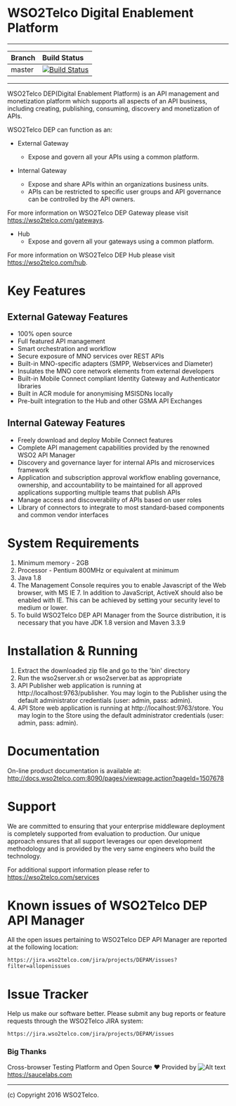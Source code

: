 
# WSO2Telco Digital Enablement Platform

        
---

| Branch | Build Status |
| :------------ |:-------------
| master | [![Build Status](http://ci.wso2telco.com/job/product-hub/badge/icon)](http://ci.wso2telco.com/job/product-hub)|

---

WSO2Telco DEP(Digital Enablement Platform) is an API management and monetization 
platform which supports all aspects of an API business, including creating, publishing, 
consuming, discovery and monetization of APIs.

WSO2Telco DEP can function as an:

* External Gateway
	- Expose and govern all your APIs using a common platform.

* Internal Gateway
	- Expose and share APIs within an organizations business units. 
	- APIs can be restricted to specific user groups and API governance can be controlled by the API owners.

For more information on WSO2Telco DEP Gateway please visit https://wso2telco.com/gateways.

* Hub
	- Expose and govern all your gateways using a common platform.

For more information on WSO2Telco DEP Hub please visit https://wso2telco.com/hub.

Key Features
=============

External Gateway Features
-------------------------
* 100% open source
* Full featured API management
* Smart orchestration and workflow
* Secure exposure of MNO services over REST APIs
* Built-in MNO-specific adapters (SMPP, Webservices and Diameter)
* Insulates the MNO core network elements from external developers
* Built-in Mobile Connect compliant Identity Gateway and Authenticator libraries
* Built in ACR module for anonymising MSISDNs locally
* Pre-built integration to the Hub and other GSMA API Exchanges

Internal Gateway Features
-------------------------
* Freely download and deploy Mobile Connect features
* Complete API management capabilities provided by the renowned WSO2 API Manager
* Discovery and governance layer for internal APIs and microservices framework
* Application and subscription approval workflow enabling governance, ownership, and accountability to be maintained for all approved applications supporting multiple teams that publish APIs
* Manage access and discoverability of APIs based on user roles
* Library of connectors to integrate to most standard-based components and common vendor interfaces

System Requirements
==================================

1. Minimum memory - 2GB
2. Processor      - Pentium 800MHz or equivalent at minimum
3. Java 1.8
4. The Management Console requires you to enable Javascript of the Web browser,
   with MS IE 7. In addition to JavaScript, ActiveX should also be enabled
   with IE. This can be achieved by setting your security level to
   medium or lower.
5. To build WSO2Telco DEP API Manager from the Source distribution, it is necessary that you have
   JDK 1.8 version and Maven 3.3.9

Installation & Running
==================================

1. Extract the downloaded zip file and go to the 'bin' directory
2. Run the wso2server.sh or wso2server.bat as appropriate
3. API Publisher web application is running at http://localhost:9763/publisher. You may login
   to the Publisher using the default administrator credentials (user: admin, pass: admin).
4. API Store web application is running at http://localhost:9763/store. You may login
   to the Store using the default administrator credentials (user: admin, pass: admin).

Documentation
==============

On-line product documentation is available at:
       http://docs.wso2telco.com:8090/pages/viewpage.action?pageId=1507678

Support
==================================

We are committed to ensuring that your enterprise middleware deployment is completely 
supported from evaluation to production. Our unique approach ensures that all support 
leverages our open development methodology and is provided by the very same engineers 
who build the technology.

For additional support information please refer to https://wso2telco.com/services

Known issues of WSO2Telco DEP API Manager
=====================================

All the open issues pertaining to WSO2Telco DEP API Manager are reported at the following location:

    https://jira.wso2telco.com/jira/projects/DEPAM/issues?filter=allopenissues
    
Issue Tracker
==================================

Help us make our software better. Please submit any bug reports or feature
requests through the WSO2Telco JIRA system:

    https://jira.wso2telco.com/jira/projects/DEPAM/issues
    
### Big Thanks

Cross-browser Testing Platform and Open Source &#10084; Provided by 
![Alt text](https://github.com/sahantelco/product-hub/blob/master/image/LOGO_Sauce-Labs_Horiz_Red-Grey_RGB.png)
 https://saucelabs.com	
	
	
--------------------------------------------------------------------------------
(c) Copyright 2016 WSO2Telco.
